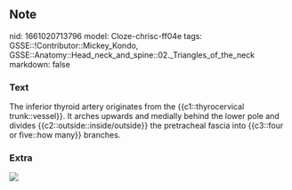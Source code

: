 ## Note
nid: 1661020713796
model: Cloze-chrisc-ff04e
tags: GSSE::!Contributor::Mickey_Kondo, GSSE::Anatomy::Head_neck_and_spine::02._Triangles_of_the_neck
markdown: false

### Text
<div>
  The inferior thyroid artery originates from the
  {{c1::thyrocervical trunk::vessel}}. It arches upwards and
  medially behind the lower pole and divides
  {{c2::outside::inside/outside}} the pretracheal fascia into
  {{c3::four or five::how many}} branches.
</div>

### Extra
<img src="3-s2.0-B9780702043512000223-f022-008-9780702043512.jpg">
